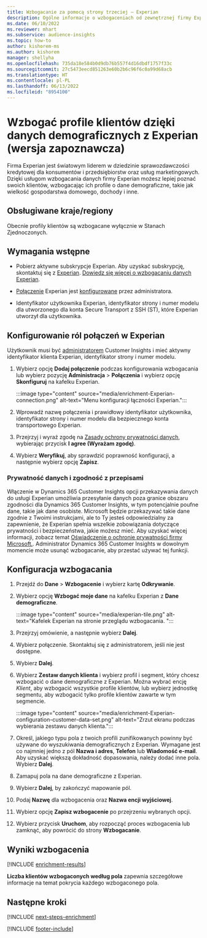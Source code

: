 ```yaml
---
title: Wzbogacanie za pomocą strony trzeciej – Experian
description: Ogólne informacje o wzbogaceniach od zewnętrznej firmy Experian.
ms.date: 06/10/2022
ms.reviewer: mhart
ms.subservice: audience-insights
ms.topic: how-to
author: kishorem-ms
ms.author: kishorem
manager: shellyha
ms.openlocfilehash: 735da18e584b0d9db76b557f4d16dbdf1757f33c
ms.sourcegitcommit: 27c5473eecd851263e60b2b6c96f6c0a99d68acb
ms.translationtype: HT
ms.contentlocale: pl-PL
ms.lasthandoff: 06/13/2022
ms.locfileid: "8954100"
---
```

# <a name="enrich-customer-profiles-with-demographics-from-experian-preview"></a>Wzbogać profile klientów dzięki danych demograficznych z Experian (wersja zapoznawcza)

Firma Experian jest światowym liderem w dziedzinie sprawozdawczości kredytowej dla konsumentów i przedsiębiorstw oraz usług marketingowych. Dzięki usługom wzbogacania danych firmy Experian możesz lepiej poznać swoich klientów, wzbogacając ich profile o dane demograficzne, takie jak wielkość gospodarstwa domowego, dochody i inne.

## <a name="supported-countriesregions"></a>Obsługiwane kraje/regiony

Obecnie profily klientów są wzbogacane wyłącznie w Stanach Zjednoczonych.

## <a name="prerequisites"></a>Wymagania wstępne

- Pobierz aktywne subskrypcje Experian. Aby uzyskać subskrypcję, skontaktuj się z [Experian](https://www.experian.com/marketing-services/contact). [Dowiedz się więcej o wzbogacaniu danych Experian](https://www.experian.com/marketing-services/microsoft?cmpid=ems_web_mci_cdppage).

- [Połączenie](connections.md) Experian jest [konfigurowane](#configure-the-connection-for-experian) przez administratora.

- Identyfikator użytkownika Experian, identyfikator strony i numer modelu dla utworzonego dla konta Secure Transport z SSH (ST), które Experian utworzył dla użytkownika.

## <a name="configure-the-connection-for-experian"></a>Konfigurowanie ról połączeń w Experian

Użytkownik musi być [administratorem](permissions.md#admin) Customer Insights i mieć aktywny identyfikator klienta Experian, identyfikator strony i numer modelu.

1. Wybierz opcję **Dodaj połączenie** podczas konfigurowania wzbogacania lub wybierz pozycję **Administracja** > **Połączenia** i wybierz opcję **Skonfiguruj** na kafelku Experian.

   :::image type="content" source="media/enrichment-Experian-connection.png" alt-text="Menu konfiguracji łączności Experian.":::

1. Wprowadź nazwę połączenia i prawidłowy identyfikator użytkownika, identyfikator strony i numer modelu dla bezpiecznego konta transportowego Experian.

1. Przejrzyj i wyraź zgodę na [Zasady ochrony prywatności danych](#data-privacy-and-compliance), wybierając przycisk **I agree (Wyrażam zgodę)**.

1. Wybierz **Weryfikuj**, aby sprawdzić poprawność konfiguracji, a następnie wybierz opcję **Zapisz**.

### <a name="data-privacy-and-compliance"></a>Prywatność danych i zgodność z przepisami

Włączenie w Dynamics 365 Customer Insights opcji przekazywania danych do usługi Experian umożliwia przesyłanie danych poza granice obszaru zgodności dla Dynamics 365 Customer Insights, w tym potencjalnie poufne dane, takie jak dane osobiste. Microsoft będzie przekazywać takie dane zgodnie z Twoimi instrukcjami, ale to Ty jesteś odpowiedzialny za zapewnienie, że Experian spełnia wszelkie zobowiązania dotyczące prywatności i bezpieczeństwa, jakie możesz mieć. Aby uzyskać więcej informacji, zobacz temat [Oświadczenie o ochronie prywatności firmy Microsoft.](https://go.microsoft.com/fwlink/?linkid=396732). Administrator Dynamics 365 Customer Insights w dowolnym momencie może usunąć wzbogacanie, aby przestać używać tej funkcji.

## <a name="configure-the-enrichment"></a>Konfiguracja wzbogacania

1. Przejdź do **Dane** > **Wzbogacenie** i wybierz kartę **Odkrywanie**.

1. Wybierz opcję **Wzbogać moje dane** na kafelku Experian z **Dane demograficzne**.

   :::image type="content" source="media/experian-tile.png" alt-text="Kafelek Experian na stronie przeglądu wzbogacania. ":::

1. Przejrzyj omówienie, a następnie wybierz **Dalej**.

1. Wybierz połączenie. Skontaktuj się z administratorem, jeśli nie jest dostępne.

1. Wybierz **Dalej**.

1. Wybierz **Zestaw danych klienta** i wybierz profil i segment, który chcesz wzbogacić o dane demograficzne z Experian. Można wybrać encję *Klient*, aby wzbogacić wszystkie profile klientów, lub wybierz jednostkę segmentu, aby wzbogacić tylko profile klientów zawarte w tym segmencie.

    :::image type="content" source="media/enrichment-Experian-configuration-customer-data-set.png" alt-text="Zrzut ekranu podczas wybierania zestawu danych klienta.":::

1. Określ, jakiego typu pola z twoich profili zunifikowanych powinny być używane do wyszukiwania demograficznych z Experian. Wymagane jest co najmniej jedno z pól **Nazwa i adres**, **Telefon** lub **Wiadomość e-mail**. Aby uzyskać większą dokładność dopasowania, należy dodać inne pola. Wybierz **Dalej**.

1. Zamapuj pola na dane demograficzne z Experian.

1. Wybierz **Dalej**, by zakończyć mapowanie pól.

1. Podaj **Nazwę** dla wzbogacenia oraz **Nazwa encji wyjściowej**.

1. Wybierz opcję **Zapisz wzbogacenie** po przejrzeniu wybranych opcji.

1. Wybierz przycisk **Uruchom**, aby rozpocząć proces wzbogacenia lub zamknąć, aby powrócić do strony **Wzbogacanie**.

## <a name="enrichment-results"></a>Wyniki wzbogacenia

[!INCLUDE [enrichment-results](includes/enrichment-results.md)]

**Liczba klientów wzbogaconych według pola** zapewnia szczegółowe informacje na temat pokrycia każdego wzbogaconego pola.

## <a name="next-steps"></a>Następne kroki

[!INCLUDE [next-steps-enrichment](includes/next-steps-enrichment.md)]

[!INCLUDE [footer-include](includes/footer-banner.md)]
